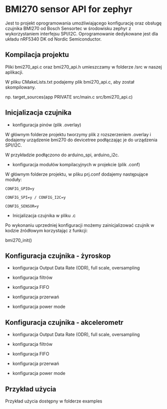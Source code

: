 
# BMI270 sensor API for zephyr

Jest to projekt oprogramowania umożliwiającego konfigurację oraz obsługę czujnika BMI270 od  Bosch Sensortec w środowisku zephyr z wykorzystaniem interfejsu SPI/I2C. Oprogramowanie dedykowane jest dla układu nRF5340 DK od Nordic Semiconductor. 

## Kompilacja projektu
Pliki bmi270_api.c oraz bmi270_api.h umieszczamy w folderze /src w naszej aplikacji.

W pliku CMakeLists.txt podajemy plik bmi270_api.c, aby został skompilowany.

np. target_sources(app PRIVATE src/main.c src/bmi270_api.c)

## Inicjalizacja czujnika 

 - konfiguracja pinów (plik .overlay)
 
 W głównym folderze projektu tworzymy plik z rozszerzeniem .overlay i dodajemy urządzenie bmi270 do devicetree podłączając je do urządzenia SPI/I2C.
 
W przykładzie podłączono do arduino_spi, arduino_i2c.
 - konfiguracja modułów kompilacyjnych w projekcie (plik .conf)
 
 W głównym folderze projektu, w pliku prj.conf dodajemy następujące moduły:

 `CONFIG_GPIO=y`

`CONFIG_SPI=y / CONFIG_I2C=y`

`CONFIG_SENSOR=y`




 - Inicjalizacja czujnika w pliku .c
 
 Po wykonaniu uprzedniej konfiguracji możemy zainicjalizować czujnik w kodzie źródłowym korzystając z funkcji:
 
bmi270_init() 

## Konfiguracja czujnika - żyroskop

 - konfiguracja Output Data Rate (ODR), full scale, oversampling

 - konfiguracja filtrów

 - konfiguracja FIFO

 - konfiguracja przerwań

 - konfiguracja power mode


## Konfiguracja czujnika - akcelerometr

 - konfiguracja Output Data Rate (ODR), full scale, oversampling

 - konfiguracja filtrów

 - konfiguracja FIFO

 - konfiguracja przerwań

 - konfiguracja power mode



## Przykład użycia

Przykład użycia dostępny w folderze examples
